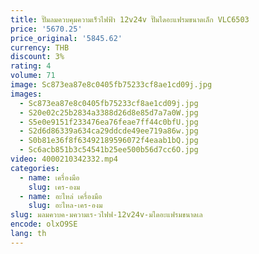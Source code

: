 ```yaml
---
title: ปั๊มลมควบคุมความเร็วไฟฟ้า 12v24v ปั๊มไดอะแฟรมขนาดเล็ก VLC6503
price: '5670.25'
price_original: '5845.62'
currency: THB
discount: 3%
rating: 4
volume: 71
image: Sc873ea87e8c0405fb75233cf8ae1cd09j.jpg
images:
  - Sc873ea87e8c0405fb75233cf8ae1cd09j.jpg
  - S20e02c25b2834a3388d26d8e85d7a7a0W.jpg
  - S5e0e9151f233476ea76feae7ff44c0bfU.jpg
  - S2d6d86339a634ca29ddcde49ee719a86w.jpg
  - S0b81e36f8f63492189596072f4eaab1bQ.jpg
  - Sc6acb851b3c54541b25ee500b56d7cc6O.jpg
video: 4000210342332.mp4
categories:
  - name: เครื่องมือ
    slug: เคร-องม
  - name: อะไหล่ เครื่องมือ
    slug: อะไหล-เคร-องม
slug: มลมควบค-มความเร-วไฟฟ-12v24v-มไดอะแฟรมขนาดเล
encode: olxO9SE
lang: th
---
```

  